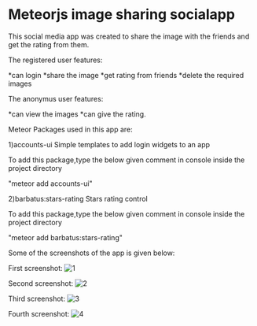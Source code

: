 # Meteorjs image sharing socialapp

This social media app was created to share the image with the friends and get the rating from them.

The registered user features: 

*can login 
*share the image
*get rating from friends
*delete the required images

The anonymus user features:

*can view the images
*can give the rating.

Meteor Packages used in this app are:

1)accounts-ui
Simple templates to add login widgets to an app

To add this package,type the below given comment in console inside the project directory

"meteor add accounts-ui"

2)barbatus:stars-rating
Stars rating control

To add this package,type the below given comment in console inside the project directory

"meteor add barbatus:stars-rating"

Some of the screenshots of the app is given below:

First screenshot:
![1](https://cloud.githubusercontent.com/assets/24657693/23849113/3e514b8e-0800-11e7-94b4-066b1f48dc0e.PNG)

Second screenshot:
![2](https://cloud.githubusercontent.com/assets/24657693/23849114/3e5d533e-0800-11e7-96c6-2a8ca3a4c15e.PNG)

Third screenshot:
![3](https://cloud.githubusercontent.com/assets/24657693/23849110/3e159260-0800-11e7-824c-5e795ea120cd.PNG)

Fourth screenshot:
![4](https://cloud.githubusercontent.com/assets/24657693/23849111/3e47f30e-0800-11e7-916a-eab92f184e99.PNG)





